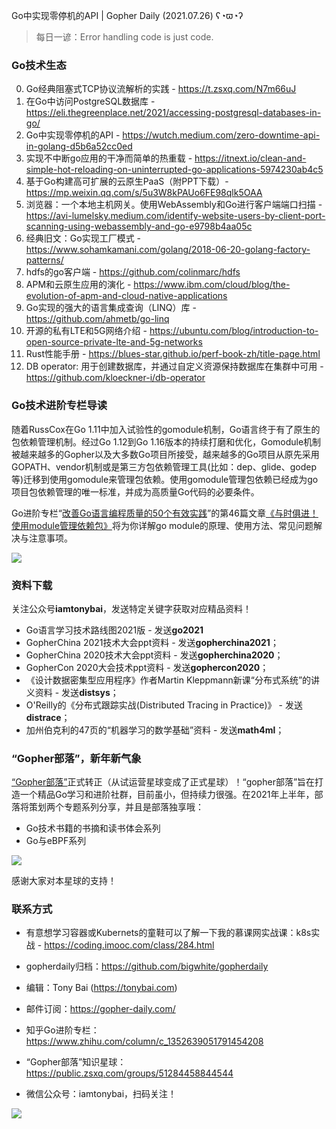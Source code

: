 Go中实现零停机的API | Gopher Daily (2021.07.26) ʕ◔ϖ◔ʔ

>每日一谚：Error handling code is just code.

### Go技术生态

0. Go经典阻塞式TCP协议流解析的实践 - https://t.zsxq.com/N7m66uJ 
1. 在Go中访问PostgreSQL数据库 - https://eli.thegreenplace.net/2021/accessing-postgresql-databases-in-go/
2. Go中实现零停机的API - https://wutch.medium.com/zero-downtime-api-in-golang-d5b6a52cc0ed
3. 实现不中断go应用的干净而简单的热重载 - https://itnext.io/clean-and-simple-hot-reloading-on-uninterrupted-go-applications-5974230ab4c5
4. 基于Go构建高可扩展的云原生PaaS（附PPT下载）- https://mp.weixin.qq.com/s/5u3W8kPAUo6FE98qlk5OAA
5. 浏览器：一个本地主机网关。使用WebAssembly和Go进行客户端端口扫描 - https://avi-lumelsky.medium.com/identify-website-users-by-client-port-scanning-using-webassembly-and-go-e9798b4aa05c
6. 经典旧文：Go实现工厂模式 - https://www.sohamkamani.com/golang/2018-06-20-golang-factory-patterns/
7. hdfs的go客户端 - https://github.com/colinmarc/hdfs
8. APM和云原生应用的演化 - https://www.ibm.com/cloud/blog/the-evolution-of-apm-and-cloud-native-applications
9. Go实现的强大的语言集成查询（LINQ）库 - https://github.com/ahmetb/go-linq
10. 开源的私有LTE和5G网络介绍 - https://ubuntu.com/blog/introduction-to-open-source-private-lte-and-5g-networks
11. Rust性能手册 - https://blues-star.github.io/perf-book-zh/title-page.html 
12. DB operator: 用于创建数据库，并通过自定义资源保持数据库在集群中可用 - https://github.com/kloeckner-i/db-operator

### Go技术进阶专栏导读

随着RussCox在Go 1.11中加入试验性的gomodule机制，Go语言终于有了原生的包依赖管理机制。经过Go 1.12到Go 1.16版本的持续打磨和优化，Gomodule机制被越来越多的Gopher以及大多数Go项目所接受，越来越多的Go项目从原先采用GOPATH、vendor机制或是第三方包依赖管理工具(比如：dep、glide、godep等)迁移到使用gomodule来管理包依赖。使用gomodule管理包依赖已经成为go项目包依赖管理的唯一标准，并成为高质量Go代码的必要条件。

Go进阶专栏“[改善Go语⾔编程质量的50个有效实践](https://mp.weixin.qq.com/s/RThCEQOdytQxwrMP7XRTRw)”的第46篇文章[《与时俱进！使用module管理依赖包》](https://www.imooc.com/read/87/article/2476)将为你详解go module的原理、使用方法、常见问题解决与注意事项。

![](http://image.tonybai.com/img/202011/go-column-pgo-with-qr-and-text.png)


### 资料下载

关注公众号**iamtonybai**，发送特定关键字获取对应精品资料！

* Go语言学习技术路线图2021版 - 发送**go2021**
* GopherChina 2021技术大会ppt资料 - 发送**gopherchina2021**；
* GopherChina 2020技术大会ppt资料 - 发送**gopherchina2020**；
* GopherCon 2020大会技术ppt资料 - 发送**gophercon2020**；
* 《设计数据密集型应用程序》作者Martin Kleppmann新课“分布式系统”的讲义资料 - 发送**distsys**；
* O'Reilly的《分布式跟踪实战(Distributed Tracing in Practice)》 - 发送**distrace**；
* 加州伯克利的47页的“机器学习的数学基础”资料 - 发送**math4ml**；

### “Gopher部落”，新年新气象

[“Gopher部落”](https://mp.weixin.qq.com/s/jUqAL7hf2GmMun64BJufEA)正式转正（从试运营星球变成了正式星球）！“gopher部落”旨在打造一个精品Go学习和进阶社群，目前虽小，但持续力很强。在2021年上半年，部落将策划两个专题系列分享，并且是部落独享哦：

* Go技术书籍的书摘和读书体会系列
* Go与eBPF系列

![](http://image.tonybai.com/img/202103/gopher-tribe-zsxq-card.png)

感谢大家对本星球的支持！

### 联系方式

* 有意想学习容器或Kubernets的童鞋可以了解一下我的慕课网实战课：k8s实战 - https://coding.imooc.com/class/284.html
* gopherdaily归档：https://github.com/bigwhite/gopherdaily

* 编辑：Tony Bai (https://tonybai.com)
* 邮件订阅：https://gopher-daily.com/
* 知乎Go进阶专栏：https://www.zhihu.com/column/c_1352639051791454208
* “Gopher部落”知识星球：https://public.zsxq.com/groups/51284458844544
* 微信公众号：iamtonybai，扫码关注！

![](http://image.tonybai.com/img/202011/qrcode_for_iamtonybai.jpg)

